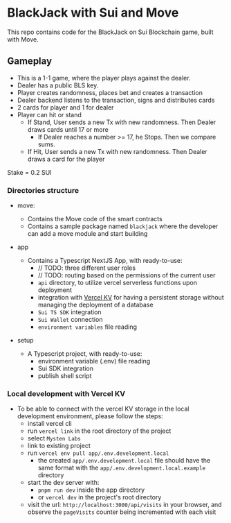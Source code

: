 # BlackJack with Sui and Move

This repo contains code for the BlackJack on Sui Blockchain game, built with Move.


## Gameplay

- This is a 1-1 game, where the player plays against the dealer.
- Dealer has a public BLS key.
- Player creates randomness, places bet and creates a transaction
- Dealer backend listens to the transaction, signs and distributes cards
- 2 cards for player and 1 for dealer
- Player can hit or stand
  - If Stand, User sends a new Tx with new randomness. Then Dealer draws cards until 17 or more
    - If Dealer reaches a number >= 17, he Stops. Then we compare sums. 
  - If Hit, User sends a new Tx with new randomness. Then Dealer draws a card for the player


Stake = 0.2 SUI



### Directories structure

- move:

  - Contains the Move code of the smart contracts
  - Contains a sample package named `blackjack` where the developer can add a move module and start building

- app

  - Contains a Typescript NextJS App, with ready-to-use:
    - // TODO: three different user roles
    - // TODO: routing based on the permissions of the current user
    - `api` directory, to utilize vercel serverless functions upon deployment
    - integration with [Vercel KV](https://vercel.com/docs/storage/vercel-kv/quickstart) for having a persistent storage without managing the deployment of a database
    - `Sui TS SDK` integration
    - `Sui Wallet` connection
    - `environment variables` file reading

- setup
  - A Typescript project, with ready-to-use:
    - environment variable (.env) file reading
    - Sui SDK integration
    - publish shell script

### Local development with Vercel KV

- To be able to connect with the vercel KV storage in the local development environment, please follow the steps:
  - install vercel cli
  - run `vercel link` in the root directory of the project
  - select `Mysten Labs`
  - link to existing project
  - run `vercel env pull app/.env.development.local`
    - the created `app/.env.development.local` file should have the same format with the `app/.env.development.local.example` directory
  - start the dev server with:
    - `pnpm run dev` inside the app directory
    - or `vercel dev` in the project's root directory
  - visit the url: `http://localhost:3000/api/visits` in your browser, and observe the `pageVisits` counter being incremented with each visit
